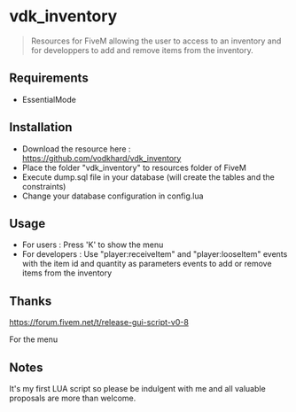 # vdk_inventory

> Resources for FiveM allowing the user to access to an inventory and for developpers to add and remove items from the inventory.

## Requirements

- EssentialMode

## Installation

- Download the resource here : https://github.com/vodkhard/vdk_inventory 
- Place the folder "vdk_inventory" to resources folder of FiveM
- Execute dump.sql file in your database (will create the tables and the constraints)
- Change your database configuration in config.lua

## Usage

- For users : Press 'K' to show the menu
- For developers : Use "player:receiveItem" and "player:looseItem" events with the item id and quantity as parameters events to add or remove items from the inventory

## Thanks

https://forum.fivem.net/t/release-gui-script-v0-8

For the menu

## Notes

It's my first LUA script so please be indulgent with me and all valuable proposals are more than welcome.